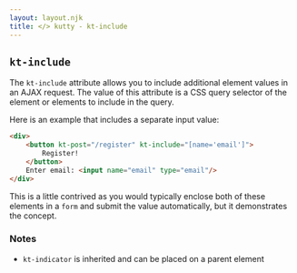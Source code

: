 ```yaml
---
layout: layout.njk
title: </> kutty - kt-include
---
```


## `kt-include`

The `kt-include` attribute allows you to include additional element values in an AJAX request.  The value of
 this attribute is a CSS query selector of the element or elements to include in the query.

Here is an example that includes a separate input value:

```html
<div>
    <button kt-post="/register" kt-include="[name='email']">
        Register!
    </button>
    Enter email: <input name="email" type="email"/>
</div>
```

This is a little contrived as you would typically enclose both of these elements in a `form` and submit
the value automatically, but it demonstrates the concept.

### Notes

* `kt-indicator` is inherited and can be placed on a parent element
